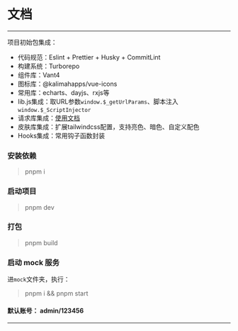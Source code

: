 # 文档

---

项目初始包集成：
 - 代码规范：Eslint + Prettier + Husky + CommitLint
 - 构建系统：Turborepo
 - 组件库：Vant4
 - 图标库：@kalimahapps/vue-icons
 - 常用库：echarts、dayjs、rxjs等
 - lib.js集成：取URL参数`window.$_getUrlParams`、脚本注入`window.$_ScriptInjector`
 - 请求库集成：[使用文档](https://www.npmjs.com/package/@tanzerfe/http)
 - 皮肤库集成：扩展tailwindcss配置，支持亮色、暗色、自定义配色
 - Hooks集成：常用钩子函数封装


### 安装依赖
> pnpm i


### 启动项目
> pnpm dev


### 打包
> pnpm build


### 启动 mock 服务
进`mock`文件夹，执行：
> pnpm i && pnpm start

#### 默认账号： admin/123456


---

